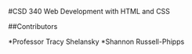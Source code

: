 #CSD 340 Web Development with HTML and CSS

##Contributors

*Professor Tracy Shelansky
*Shannon Russell-Phipps